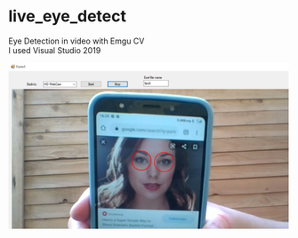 # live_eye_detect
Eye Detection in video with Emgu CV <br/>
I used Visual Studio 2019



![example](https://github.com/medkill007/live-eye-detection/blob/master/example.png)
